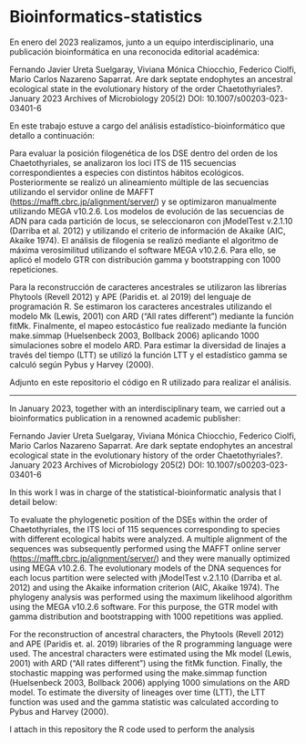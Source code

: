 # Bioinformatics-statistics

En enero del 2023 realizamos, junto a un equipo interdisciplinario, una publicación bioinformática en una reconocida editorial académica:

Fernando Javier Ureta Suelgaray, Viviana Mónica Chiocchio, Federico Ciolfi, Mario Carlos Nazareno Saparrat. Are dark septate endophytes an ancestral ecological state in the evolutionary history of the order Chaetothyriales?. January 2023 Archives of Microbiology 205(2) DOI: 10.1007/s00203-023-03401-6

En este trabajo estuve a cargo del análisis estadístico-bioinformático que detallo a continuación:

Para evaluar la posición filogenética de los DSE dentro del orden de los Chaetothyriales, se analizaron los loci ITS de 115 secuencias correspondientes a especies con distintos hábitos ecológicos. Posteriormente se realizó un alineamiento múltiple de las secuencias utilizando el servidor online de MAFFT (https://mafft.cbrc.jp/alignment/server/) y se optimizaron manualmente utilizando MEGA v10.2.6. Los modelos de evolución de las secuencias de ADN para cada partición de locus, se seleccionaron con jModelTest v.2.1.10 (Darriba et al. 2012) y utilizando el criterio de información de Akaike (AIC, Akaike 1974). El análisis de filogenia se realizó mediante el algoritmo de máxima verosimilitud utilizando el software MEGA v10.2.6. Para ello, se aplicó el modelo GTR con distribución gamma y bootstrapping con 1000 repeticiones. 

Para la reconstrucción de caracteres ancestrales se utilizaron las librerías Phytools (Revell 2012) y APE (Paridis et. al 2019) del lenguaje de programación R. Se estimaron los caracteres ancestrales utilizando el modelo Mk (Lewis, 2001) con ARD (“All rates different”) mediante la función fitMk. Finalmente, el mapeo estocástico fue realizado mediante la función make.simmap (Huelsenbeck 2003, Bollback 2006) aplicando 1000 simulaciones sobre el modelo ARD. Para estimar la diversidad de linajes a través del tiempo (LTT) se utilizó la función LTT y el estadístico gamma se calculó según Pybus y Harvey (2000).

Adjunto en este repositorio el código en R utilizado para realizar el análisis.

-----
In January 2023, together with an interdisciplinary team, we carried out a bioinformatics publication in a renowned academic publisher:

Fernando Javier Ureta Suelgaray, Viviana Mónica Chiocchio, Federico Ciolfi, Mario Carlos Nazareno Saparrat. Are dark septate endophytes an ancestral ecological state in the evolutionary history of the order Chaetothyriales?. January 2023 Archives of Microbiology 205(2) DOI: 10.1007/s00203-023-03401-6

In this work I was in charge of the statistical-bioinformatic analysis that I detail below:

To evaluate the phylogenetic position of the DSEs within the order of Chaetothyriales, the ITS loci of 115 sequences corresponding to species with different ecological habits were analyzed. A multiple alignment of the sequences was subsequently performed using the MAFFT online server (https://mafft.cbrc.jp/alignment/server/) and they were manually optimized using MEGA v10.2.6. The evolutionary models of the DNA sequences for each locus partition were selected with jModelTest v.2.1.10 (Darriba et al. 2012) and using the Akaike information criterion (AIC, Akaike 1974). The phylogeny analysis was performed using the maximum likelihood algorithm using the MEGA v10.2.6 software. For this purpose, the GTR model with gamma distribution and bootstrapping with 1000 repetitions was applied.

For the reconstruction of ancestral characters, the Phytools (Revell 2012) and APE (Paridis et. al. 2019) libraries of the R programming language were used. The ancestral characters were estimated using the Mk model (Lewis, 2001) with ARD (“All rates different”) using the fitMk function. Finally, the stochastic mapping was performed using the make.simmap function (Huelsenbeck 2003, Bollback 2006) applying 1000 simulations on the ARD model. To estimate the diversity of lineages over time (LTT), the LTT function was used and the gamma statistic was calculated according to Pybus and Harvey (2000).

I attach in this repository the R code used to perform the analysis
